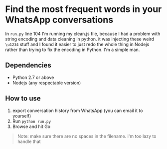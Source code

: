 # Find the most frequent words in your WhatsApp conversations

In ```run.py``` line 104 I'm running my clean.js file, because I had a problem with string encoding and data cleaning in python. it was injecting these weird ```\u1234``` stuff and I found it easier to just redo the whole thing in Nodejs rather than trying to fix the encoding in Python. I'm a simple man.

## Dependencies
* Python 2.7 or above
* Nodejs (any respectable version)

## How to use
1. export conversation history from WhatsApp (you can email it to yourself)
2. Run ```python run.py```
3. Browse and hit Go


> Note: make sure there are no spaces in the filename. i'm too lazy to handle that